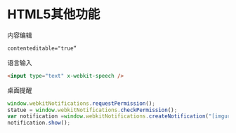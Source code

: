 # HTML5其他功能

内容编辑
```html
contenteditable="true“
```

语言输入
```html
<input type="text" x-webkit-speech />
```

桌面提醒

```js
window.webkitNotifications.requestPermission();
statue = window.webkitNotifications.checkPermission();
var notification =window.webkitNotifications.createNotification("[imgurl]","Title","Body");
notification.show();
```